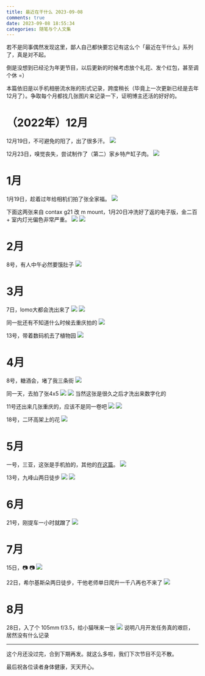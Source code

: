 ```yaml
---
title: 最近在干什么 2023-09-08
comments: true
date: 2023-09-08 18:55:34
categories: 随笔与个人文集
---
```

若不是同事偶然发现这里，鄙人自己都快要忘记有这么个「最近在干什么」系列了，真是对不起。

倒是没想到已经沦为年更节目，以后更新的时候考虑放个礼花、发个红包，甚至调个休 =）

本篇依旧是以手机相册流水账的形式记录，跨度稍长（毕竟上一次更新已经是去年12月了）。争取每个月都找几张图片来记录一下，证明博主还活的好好的。

<!--more-->

# （2022年）12月
12月19日，不可避免的阳了，出了很多汗。
![](https://cdn.jsdelivr.net/gh/gaoryrt/f/__202309111115560.jpeg)

12月23日，嗅觉丧失，尝试制作了（第二）家乡特产缸子肉。
![](https://cdn.jsdelivr.net/gh/gaoryrt/f/__202309111115561.jpeg)

# 1月
1月19日，趁着过年给相机们拍了张全家福。
![](https://cdn.jsdelivr.net/gh/gaoryrt/f/__202309111115562.jpeg)

下面这两张来自 contax g21 改 m mount，1月20日冲洗好了返的电子版，金二百 + 室内灯光偏色非常严重。
![](https://cdn.jsdelivr.net/gh/gaoryrt/f/__202309111112998.jpeg)
![](https://cdn.jsdelivr.net/gh/gaoryrt/f/__202309111115549.jpeg)

# 2月
8号，有人中午必然要饿肚子
![](https://cdn.jsdelivr.net/gh/gaoryrt/f/__202309111115563.jpeg)

# 3月
7日，lomo大都会洗出来了
![](https://cdn.jsdelivr.net/gh/gaoryrt/f/__202309111115559.jpeg)
![](https://cdn.jsdelivr.net/gh/gaoryrt/f/__202309111115554.jpeg)

同一批还有不知道什么时候去重庆拍的
![](https://cdn.jsdelivr.net/gh/gaoryrt/f/__202309111115552.jpeg)

13号，带着数码机去了植物园
![](https://cdn.jsdelivr.net/gh/gaoryrt/f/__202309111115551.jpeg)

# 4月
8号，糖酒会，堵了我三条街
![](https://cdn.jsdelivr.net/gh/gaoryrt/f/__202309111115564.jpeg)

同一天，去拍了张4x5
![](https://cdn.jsdelivr.net/gh/gaoryrt/f/__202309111115556.jpeg)
![](https://cdn.jsdelivr.net/gh/gaoryrt/f/__202309111115568.jpeg)
当然这张是很久之后才洗出来数字化的

11号还出来几张重庆的，应该不是同一卷吧
![](https://cdn.jsdelivr.net/gh/gaoryrt/f/__202309111115558.jpeg)
![](https://cdn.jsdelivr.net/gh/gaoryrt/f/__202309111115553.jpeg)

18号，二环高架上的花
![](https://cdn.jsdelivr.net/gh/gaoryrt/f/__202309111112996.jpeg)

# 5月
一号，三亚，这张是手机拍的，其他的[在这篇](https://gaoryrt.com/2023/05-29-sanya-in-pic/)。
![](https://cdn.jsdelivr.net/gh/gaoryrt/f/__202309111115565.jpeg)

13号，九峰山两日徒步
![](https://cdn.jsdelivr.net/gh/gaoryrt/f/__202309111112997.jpeg)
![](https://cdn.jsdelivr.net/gh/gaoryrt/f/__202309111524148.jpeg)

# 6月
21号，刚提车一小时就蹭了
![](https://cdn.jsdelivr.net/gh/gaoryrt/f/__202309111115557.jpeg)

# 7月
15日，📷 📷
![](https://cdn.jsdelivr.net/gh/gaoryrt/f/__202309111115566.jpeg)

22日，希尔基斯朵两日徒步，干他老师单日爬升一千八再也不来了
![](https://cdn.jsdelivr.net/gh/gaoryrt/f/__202309111124843.jpeg)

# 8月
28日，入了个 105mm f/3.5，给小猫咪来一张
![](https://cdn.jsdelivr.net/gh/gaoryrt/f/__202309111115555.jpeg)
说明八月开发任务真的艰巨，居然没有什么记录

---

这个月还没过完，合到下期再发。就这么多啦，我们下次节目不见不散。

最后祝各位读者身体健康，天天开心。
